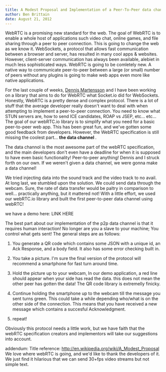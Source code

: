 ```yaml
---
title: A Modest Proposal and Implementation of a Peer-To-Peer data channel using webRTC
author: Ben Brittain
date: August 21, 2012
---
```


WebRTC is a promising new standard for the web. The goal of WebRTC is to enable a whole host of applications such video chat, online games, and file sharing through a peer to peer connection. This is going to change the web as we know it. WebSockets, a protocol that allows fast communication between a browser and server, has resulted in many cool apps & websites. However, client-server communication has always been available, alebiet in much less sophisticated ways. WebRTC is going to be comletely new. A native way to communicate peer-to-peer between a large (or small) number of peers without any plugins is going to make web apps even more like native applications.

For the last couple of weeks, [Dennis Martensson](http://dennis.is) and I have been working on a library that aims to do for WebRTC what Socket.io did for WebSockets. Honestly, WebRTC is a pretty dense and complex protocol. There is a lot of stuff that the average developer really doesn't want to deal with when attempting to implement a peer-to-peer connection. You need to know what STUN servers are, how to send ICE candidates, ROAP vs JSEP, etc... etc... The goal of our webRTC.io library is to simplify what you need for a basic peer-to-peer web app. This has been great fun, and we've gotten some good feedback from developers. However, the  WebRTC specification is still missing the coolest part... <b> the data channel </b>.  

The data channol is the most awesome part of the webRTC specification, and the main developers don't even have a deadline for when it is supposed to have even basic functionality! Peer-to-peer anything! Dennis and I struck forth on our own. If we weren't given a data channel, we were gonna make a data channel!

We tried injecting data into the sound track and the video track to no avail. At long last, we stumbled upon the solution. We could send data through the webcam. Sure, the rate of data transfer would be paltry in comparison to well... practically anything, but it mattered not! With a little effort, we used our webRTC.io library and built the first peer-to-peer data channel using webRTC!

we have a demo here: LINK HERE

The best part about our implementation of the p2p data channel is that it requires human interaction! No longer are you a slave to your machine; You control what gets sent! The general steps are as follows:

1. You generate a QR code which contains some JSON with a unique id, an Ack Response, and a body field. It also has some error checking built in.

2. You take a picture. I'm sure the final version of the protocol will recommend a smartphone for fast turn around time.

3. Hold the picture up to your webcam, In our demo application, a red line should appear when your side has read the data. this does not mean the other peer has gotten the data! The QR code library is extremelly finicky. 

4. Continue holding the smartphone up to the webcam till the message you sent turns green. This could take a while depending who/what is on the other side of the connection. This means that you have received a new message which contains a succesful Acknowledgment. 

5. repeat!

Obviously this protocol needs a little work, but we have faith that the webRTC specification creators and implementors will take our suggestions into account. 


addendum: 
Title reference: http://en.wikipedia.org/wiki/A_Modest_Proposal
We love where webRTC is going, and we'd like to thank the developers of it. We just find it hilarious that we can send 30+fps video streams but not simple text.

